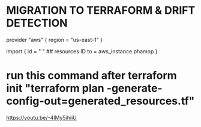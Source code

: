 # MIGRATION TO TERRAFORM & DRIFT DETECTION


provider "aws" {
            region = "us-east-1"
}

import {
  id = " "  ## resources ID
  to = aws_instance.phamop
}

# run this command after terraform init "terraform plan -generate-config-out=generated_resources.tf"



https://youtu.be/-4IMy5ihiiU
